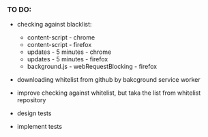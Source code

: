 ### TO DO:

- checking against blacklist:
  - content-script - chrome
  - content-script - firefox
  - updates - 5 minutes - chrome
  - updates - 5 minutes - firefox
  - background.js - webRequestBlocking - firefox

- downloading whitelist from github by bakcground service worker

- improve checking against whitelist, but taka the list from whitelist repository

- design tests
- implement tests
